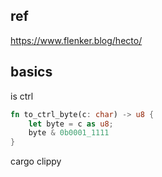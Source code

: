 ## ref
https://www.flenker.blog/hecto/


## basics

is ctrl
```rust
fn to_ctrl_byte(c: char) -> u8 {
    let byte = c as u8;
    byte & 0b0001_1111
}
```

cargo clippy
